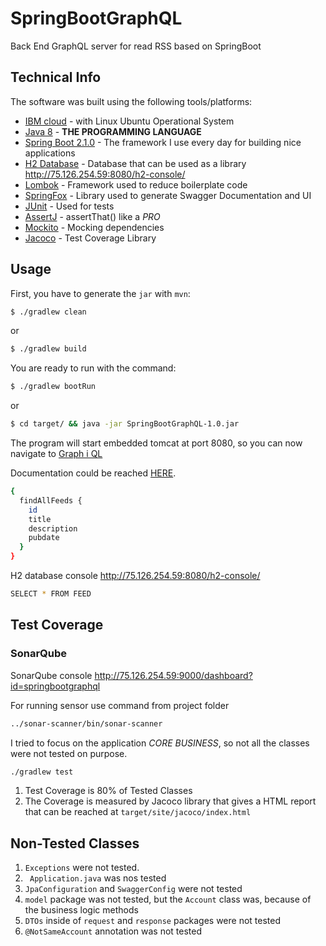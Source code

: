 # SpringBootGraphQL
Back End GraphQL server for read RSS based on SpringBoot 

## Technical Info

The software was built using the following tools/platforms:
- [IBM cloud](http://75.126.254.59:8080/accounts) - with Linux Ubuntu Operational System
- [Java 8](https://www.java.com/pt_BR/) - **THE PROGRAMMING LANGUAGE**
- [Spring Boot 2.1.0](http://spring.io/projects/spring-boot) - The framework I use every day for building nice applications
- [H2 Database](http://www.h2database.com/html/main.html) - Database that can be used as a library http://75.126.254.59:8080/h2-console/
- [Lombok](https://projectlombok.org/) - Framework used to reduce boilerplate code
- [SpringFox](http://springfox.github.io/springfox/) - Library used to generate Swagger Documentation and UI
- [JUnit](https://junit.org/) - Used for tests
- [AssertJ](http://joel-costigliola.github.io/assertj/) - assertThat() like a *PRO*
- [Mockito](https://site.mockito.org/) - Mocking dependencies
- [Jacoco](https://www.eclemma.org/jacoco/trunk/doc/maven.html) - Test Coverage Library

## Usage

First, you have to generate the `jar` with `mvn`:

```sh
$ ./gradlew clean 
```
or 

```sh
$ ./gradlew build
```

You are ready to run with the command:

```sh
$ ./gradlew bootRun
```
or

```sh
$ cd target/ && java -jar SpringBootGraphQL-1.0.jar
```

The program will start embedded tomcat at port 8080, so you can now navigate to [Graph i QL](http://localhost:8080/graphiql)

Documentation could be reached [HERE](http://localhost:8080/graphiql).

```sh
{
  findAllFeeds {
    id
    title
    description
    pubdate
  }
}
```

H2 database console http://75.126.254.59:8080/h2-console/

```sh
SELECT * FROM FEED 
```

## Test Coverage

### SonarQube

SonarQube console http://75.126.254.59:9000/dashboard?id=springbootgraphql

For running sensor use command from project folder

```sh
../sonar-scanner/bin/sonar-scanner
```

I tried to focus on the application *CORE BUSINESS*, so not all the classes were not tested on purpose.

```sh
./gradlew test
```

1. Test Coverage is 80% of Tested Classes
2. The Coverage is measured by Jacoco library that gives a HTML report that can be reached at `target/site/jacoco/index.html`

## Non-Tested Classes
1. `Exceptions` were not tested.
2. ` Application.java` was nos tested
3. `JpaConfiguration` and `SwaggerConfig` were not tested 
3. `model` package was not tested, but the `Account` class was, because of the business logic methods
4. `DTOs` inside of `request` and `response` packages were not tested
5. `@NotSameAccount` annotation was not tested

